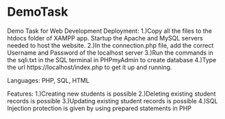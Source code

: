 # DemoTask
Demo Task for Web Development
Deployment:
1.)Copy all the files to the htdocs folder of XAMPP app. Startup the Apache and MySQL servers needed to host the website.
2.)In the connection.php file, add the correct Username and Password of the localhost server
3.)Run the commands in the sqli.txt in the SQL terminal in PHPmyAdmin to create database
4.)Type the url https://localhost/index.php to get it up and running.

Languages:
PHP, SQL, HTML

Features:
1.)Creating new students is possible
2.)Deleting existing student records is possible
3.)Updating existing student records is possible
4.)SQL Injection protection is given by using prepared statements in PHP

